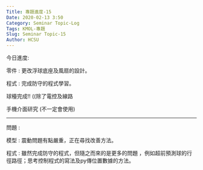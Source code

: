 ```yaml
---
Title: 專題進度-15
Date: 2020-02-13 3:50
Category: Seminar Topic-Log
Tags: KMOL-專題
Slug: Seminar Topic-15
Author: HCSU
---
```


今日進度:

零件 : 更改浮球底座及風扇的設計。

程式 : 完成防守的程式學習。

球檯完成!! ((除了電控及線路

手機介面研究 (不一定會使用)

---

問題 : 

模型 : 震動問題有點嚴重，正在尋找改善方法。

程式 : 雖然完成防守的程式，但隨之而來的是更多的問題 ，例如超前預測球的行徑路徑；思考控制程式的寫法及py傳位置數據的方法。

